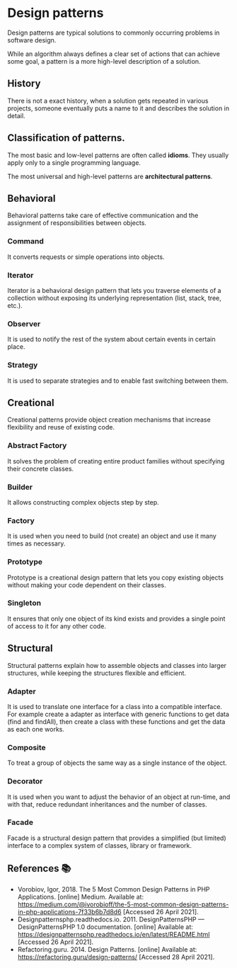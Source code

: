 # Design patterns

Design patterns are typical solutions to commonly occurring problems in software design.

While an algorithm always defines a clear set of actions that can achieve some goal, a pattern is a more high-level description of a solution. 

## History

There is not a exact history, when a solution gets repeated in various projects, someone eventually puts a name to it and describes the solution in detail.

## Classification of patterns.

The most basic and low-level patterns are often called __idioms__. They usually apply only to a single programming language.

The most universal and high-level patterns are __architectural patterns__.

## Behavioral

Behavioral patterns take care of effective communication and the assignment of responsibilities between objects.

### Command

It converts requests or simple operations into objects.

### Iterator

Iterator is a behavioral design pattern that lets you traverse elements of a collection without exposing its underlying representation (list, stack, tree, etc.).

### Observer

It is used to notify the rest of the system about certain events in certain place.

### Strategy

It is used to separate strategies and to enable fast switching between them.

## Creational

Creational patterns provide object creation mechanisms that increase flexibility and reuse of existing code.

### Abstract Factory

It solves the problem of creating entire product families without specifying their concrete classes.

### Builder

It allows constructing complex objects step by step.

### Factory

It is used when you need to build (not create) an object and use it many times as necessary.

### Prototype

Prototype is a creational design pattern that lets you copy existing objects without making your code dependent on their classes.

### Singleton

It ensures that only one object of its kind exists and provides a single point of access to it for any other code.

## Structural

Structural patterns explain how to assemble objects and classes into larger structures, while keeping the structures flexible and efficient.

### Adapter

It is used to translate one interface for a class into a compatible interface. For example create a adapter as interface with generic functions to get data (find and findAll), then create a class with these functions and get the data as each one works.

### Composite

To treat a group of objects the same way as a single instance of the object.

### Decorator

It is used when you want to adjust the behavior of an object at run-time, and with that, reduce redundant inheritances and the number of classes.

### Facade

Facade is a structural design pattern that provides a simplified (but limited) interface to a complex system of classes, library or framework.

## References :books:

- Vorobiov, Igor, 2018. The 5 Most Common Design Patterns in PHP Applications. [online] Medium. Available at: <https://medium.com/@ivorobioff/the-5-most-common-design-patterns-in-php-applications-7f33b6b7d8d6> [Accessed 26 April 2021].
- Designpatternsphp.readthedocs.io. 2011. DesignPatternsPHP — DesignPatternsPHP 1.0 documentation. [online] Available at: <https://designpatternsphp.readthedocs.io/en/latest/README.html> [Accessed 26 April 2021].
- Refactoring.guru. 2014. Design Patterns. [online] Available at: <https://refactoring.guru/design-patterns/> [Accessed 28 April 2021].